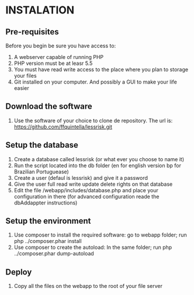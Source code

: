 # INSTALATION

## Pre-requisites

Before you begin be sure you have access to:

1. A webserver capable of running PHP
2. PHP version must be at leasr 5.5
3. You must have read write access to the place where you plan to storage your files
4. Git installed on your computer. And possibly a GUI to make your life easier


## Download the software

1. Use the software of your choice to clone de repository. The url is: https://github.com/ffquintella/lessrisk.git


## Setup the database

1. Create a database called lessrisk (or what ever you choose to name it)
2. Run the script located into the db folder (en for english version bp for Brazilian Portuguease)
3. Create a user (defaul is lessrisk) and give it a password
4. Give the user full read write update delete rights on that database
5. Edit the file /webapp/includes/database.php and place your configuration in there (for advanced configuration reade the dbAddappter instructions)

## Setup the environment

1. Use composer to install the required software: go to webapp folder; run php ../composer.phar install
2. Use composer to create the autoload: In the same folder; run php ../composer.phar dump-autoload

## Deploy

1. Copy all the files on the webapp to the root of your file server
